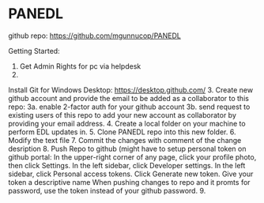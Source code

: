 # PANEDL


github repo:
https://github.com/mgunnucop/PANEDL



Getting Started:
1. Get Admin Rights for pc via helpdesk
2.
Install Git for Windows Desktop:
https://desktop.github.com/
3. Create new github account and provide the email to be added as a collaborator to this repo:
3a. enable 2-factor auth for your github account
3b. send request to existing users of this repo to add your new account as collaborator by providing your email address.
4. Create a local folder on your machine to perform EDL updates in.
5. Clone PANEDL repo into this new folder.
6. Modify the text file
7. Commit the changes with comment of the change desription
8. Push Repo to github (might have to setup personal token on github portal:
	In the upper-right corner of any page, click your profile photo, then click Settings.
	In the left sidebar, click Developer settings.
	In the left sidebar, click Personal access tokens.
	Click Generate new token.
	Give your token a descriptive name
	When pushing changes to repo and it promts for password, use the token instead of your github password.
9.
